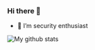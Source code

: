 ### Hi there 👋

- 🌱 I’m security enthusiast

<img src="https://github-readme-stats.vercel.app/api?username=wikeys&show_icons=true&theme=dracula&include_all_commits=true&count_private=true&layout=compact" alt="My github stats"/>
